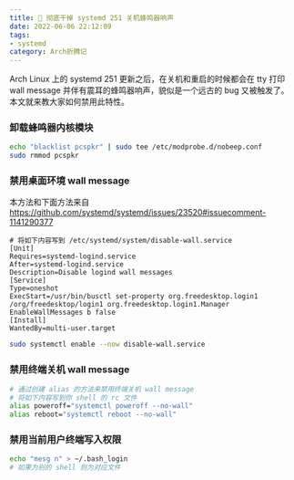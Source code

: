 ```yaml
---
title: 📢 彻底干掉 systemd 251 关机蜂鸣器响声
date: 2022-06-06 22:12:09
tags:
- systemd
category: Arch折腾记
---
```

Arch Linux 上的 systemd 251 更新之后，在关机和重启的时候都会在 tty 打印 wall message 并伴有震耳的蜂鸣器响声，貌似是一个远古的 bug 又被触发了。本文就来教大家如何禁用此特性。

<!--more-->

### 卸载蜂鸣器内核模块

```bash
echo "blacklist pcspkr" | sudo tee /etc/modprobe.d/nobeep.conf
sudo rmmod pcspkr
```

### 禁用桌面环境 wall message

本方法和下面方法来自 https://github.com/systemd/systemd/issues/23520#issuecomment-1141290377

```
# 将如下内容写到 /etc/systemd/system/disable-wall.service
[Unit]
Requires=systemd-logind.service
After=systemd-logind.service
Description=Disable logind wall messages
[Service]
Type=oneshot
ExecStart=/usr/bin/busctl set-property org.freedesktop.login1 /org/freedesktop/login1 org.freedesktop.login1.Manager EnableWallMessages b false
[Install]
WantedBy=multi-user.target
```

```bash
sudo systemctl enable --now disable-wall.service
```

### 禁用终端关机 wall message

```bash
# 通过创建 alias 的方法来禁用终端关机 wall message
# 将如下内容写到你 shell 的 rc 文件
alias poweroff="systemctl poweroff --no-wall"
alias reboot="systemctl reboot --no-wall"
```

### 禁用当前用户终端写入权限

```bash
echo "mesg n" > ~/.bash_login
# 如果为别的 shell 则为对应文件
```
